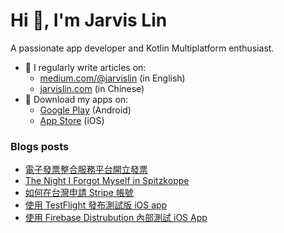 # Hi 👋, I'm Jarvis Lin
A passionate app developer and Kotlin Multiplatform enthusiast.

- 📝 I regularly write articles on:
  - [medium.com/@jarvislin](https://medium.com/@jarvislin) (in English) 
  - [jarvislin.com](https://jarvislin.com) (in Chinese)
- 📱 Download my apps on:
  - [Google Play](https://play.google.com/store/apps/dev?id=7545474457052028658) (Android)
  - [App Store](https://apps.apple.com/tw/developer/dong-sian-lin/id1754164176) (iOS)


### Blogs posts
<!-- BLOG-POST-LIST:START -->
- [電子發票整合服務平台開立發票](https://jarvislin.com/%e9%9b%bb%e5%ad%90%e7%99%bc%e7%a5%a8%e6%95%b4%e5%90%88%e6%9c%8d%e5%8b%99%e5%b9%b3%e5%8f%b0%e9%96%8b%e7%ab%8b%e7%99%bc%e7%a5%a8/)
- [The Night I Forgot Myself in Spitzkoppe](https://medium.com/@jarvislin/the-night-i-forgot-myself-in-spitzkoppe-6e6c558dc22b?source=rss-bce5b3604407------2)
- [如何在台灣申請 Stripe 帳號](https://jarvislin.com/how-to-apply-for-a-stripe-account-in-taiwan/)
- [使用 TestFlight 發布測試版 iOS app](https://jarvislin.com/test-ios-app-by-using-testflight/)
- [使用 Firebase Distrubution 內部測試 iOS App](https://jarvislin.com/firebase-distrubution-for-ios/)
<!-- BLOG-POST-LIST:END -->

